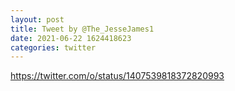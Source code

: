 ```yaml
--- 
layout: post 
title: Tweet by @The_JesseJames1 
date: 2021-06-22 1624418623 
categories: twitter 
--- 
```

https://twitter.com/o/status/1407539818372820993